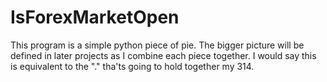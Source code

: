 # IsForexMarketOpen
This program is a simple python piece of pie. The bigger picture will be defined in later projects as I combine each piece together. I would say this is equivalent to the "." tha'ts going to hold together my 314.
